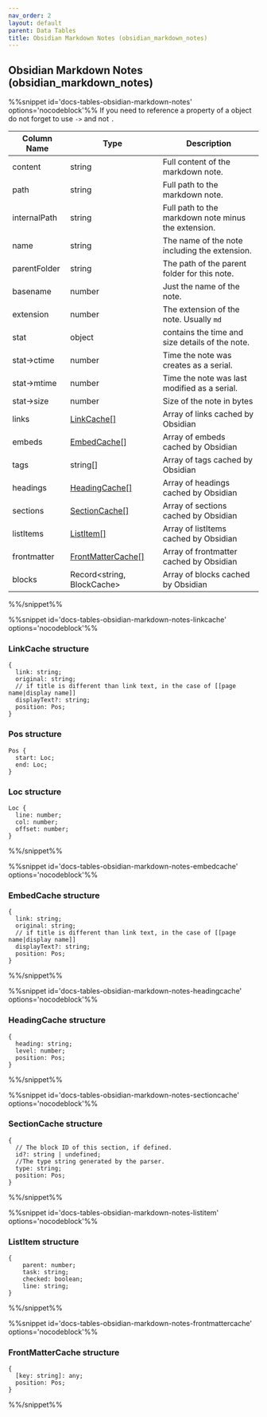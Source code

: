 ```yaml
---
nav_order: 2
layout: default
parent: Data Tables
title: Obsidian Markdown Notes (obsidian_markdown_notes)
---
```

## Obsidian Markdown Notes (obsidian_markdown_notes)

%%snippet id='docs-tables-obsidian-markdown-notes' options='nocodeblock'%%
If you need to reference a property of a object do not forget to use `->` and not `.`

| Column Name | Type   | Description                                     |
| ----------- | ------ | ----------------------------------------------- |
| content        | string | Full content of the markdown note.                |
| path        | string | Full path to the markdown note.                 |
| internalPath        | string | Full path to the markdown note minus the extension.                 |
| name        | string | The name of the note including the extension.   |
| parentFolder        | string | The path of the parent folder for this note.   |
| basename    | number | Just the name of the note.                      |
| extension   | number | The extension of the note. Usually `md`         |
| stat        | object | contains the time and size details of the note. |
| stat->ctime | number | Time the note was creates as a serial.          |
| stat->mtime | number | Time the note was last modified as a serial.    |
| stat->size  | number | Size of the note in bytes                       |
| links  | [LinkCache[]](#linkcache-structure) | Array of links cached by Obsidian                     |
| embeds  | [EmbedCache[]](#embedcache-structure) | Array of embeds cached by Obsidian                     |
| tags  | string[] | Array of tags cached by Obsidian                     |
| headings  | [HeadingCache[]](#headingcache-structure) | Array of headings cached by Obsidian                     |
| sections  | [SectionCache[]](#sectioncache-structure) | Array of sections cached by Obsidian                     |
| listItems  | [ListItem[]](#listcache-structure) | Array of listItems cached by Obsidian                     |
| frontmatter  | [FrontMatterCache[]](#frontmattercache-structure) | Array of frontmatter cached by Obsidian                     |
| blocks  | Record<string, BlockCache> | Array of blocks cached by Obsidian                     |
%%/snippet%%

%%snippet id='docs-tables-obsidian-markdown-notes-linkcache' options='nocodeblock'%%
### LinkCache structure

```text
{
  link: string;
  original: string;
  // if title is different than link text, in the case of [[page name|display name]]
  displayText?: string;
  position: Pos;
}
```

### Pos structure

```text
Pos {
  start: Loc;
  end: Loc;
}
```

### Loc structure

```text
Loc {
  line: number;
  col: number;
  offset: number;
}
```
%%/snippet%%

%%snippet id='docs-tables-obsidian-markdown-notes-embedcache' options='nocodeblock'%%
### EmbedCache structure

```text
{
  link: string;
  original: string;
  // if title is different than link text, in the case of [[page name|display name]]
  displayText?: string;
  position: Pos;
}
```
%%/snippet%%

%%snippet id='docs-tables-obsidian-markdown-notes-headingcache' options='nocodeblock'%%
### HeadingCache structure

```text
{
  heading: string;
  level: number;
  position: Pos;
}
```
%%/snippet%%

%%snippet id='docs-tables-obsidian-markdown-notes-sectioncache' options='nocodeblock'%%
### SectionCache structure

```text
{
  // The block ID of this section, if defined.
  id?: string | undefined;
  //The type string generated by the parser.
  type: string;
  position: Pos;
}
```
%%/snippet%%

%%snippet id='docs-tables-obsidian-markdown-notes-listitem' options='nocodeblock'%%
### ListItem structure

```text
{
    parent: number;
    task: string;
    checked: boolean;
    line: string;
}
```
%%/snippet%%

%%snippet id='docs-tables-obsidian-markdown-notes-frontmattercache' options='nocodeblock'%%
### FrontMatterCache structure

```text
{
  [key: string]: any;
  position: Pos;
}
```
%%/snippet%%